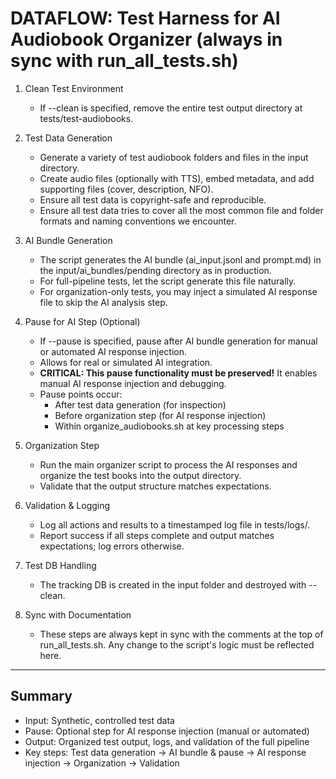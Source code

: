 # DATAFLOW: Test Harness for AI Audiobook Organizer (always in sync with run_all_tests.sh)

1. Clean Test Environment
   - If --clean is specified, remove the entire test output directory at tests/test-audiobooks.

2. Test Data Generation
   - Generate a variety of test audiobook folders and files in the input directory.
   - Create audio files (optionally with TTS), embed metadata, and add supporting files (cover, description, NFO).
   - Ensure all test data is copyright-safe and reproducible.
   - Ensure all test data tries to cover all the most common file and folder formats and naming conventions we encounter. 

3. AI Bundle Generation
   - The script generates the AI bundle (ai_input.jsonl and prompt.md) in the input/ai_bundles/pending directory as in production.
   - For full-pipeline tests, let the script generate this file naturally.
   - For organization-only tests, you may inject a simulated AI response file to skip the AI analysis step.

4. Pause for AI Step (Optional)
   - If --pause is specified, pause after AI bundle generation for manual or automated AI response injection.
   - Allows for real or simulated AI integration.
   - **CRITICAL: This pause functionality must be preserved!** It enables manual AI response injection and debugging.
   - Pause points occur:
     * After test data generation (for inspection)
     * Before organization step (for AI response injection)
     * Within organize_audiobooks.sh at key processing steps

5. Organization Step
   - Run the main organizer script to process the AI responses and organize the test books into the output directory.
   - Validate that the output structure matches expectations.

6. Validation & Logging
   - Log all actions and results to a timestamped log file in tests/logs/.
   - Report success if all steps complete and output matches expectations; log errors otherwise.

7. Test DB Handling
   - The tracking DB is created in the input folder and destroyed with --clean.

8. Sync with Documentation
   - These steps are always kept in sync with the comments at the top of run_all_tests.sh. Any change to the script's logic must be reflected here.

---

## Summary
- Input: Synthetic, controlled test data
- Pause: Optional step for AI response injection (manual or automated)
- Output: Organized test output, logs, and validation of the full pipeline
- Key steps: Test data generation → AI bundle & pause → AI response injection → Organization → Validation 
